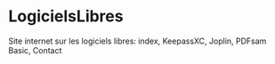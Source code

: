 # LogicielsLibres
Site internet sur les logiciels libres:
index, KeepassXC, Joplin, PDFsam Basic, Contact
